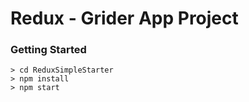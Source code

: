 # Redux - Grider App Project

### Getting Started

```
> cd ReduxSimpleStarter
> npm install
> npm start
```


